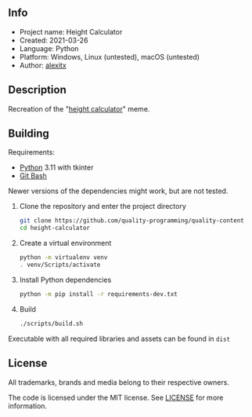 ## Info

- Project name: Height Calculator
- Created: 2021-03-26
- Language: Python
- Platform: Windows, Linux (untested), macOS (untested)
- Author: [alexitx][alexitx]


## Description

Recreation of the "[height calculator][height-calculator-meme]" meme.


## Building

Requirements:
- [Python][python-download] 3.11 with tkinter
- [Git Bash][git-bash-download]

Newer versions of the dependencies might work, but are not tested.

1. Clone the repository and enter the project directory

    ```sh
    git clone https://github.com/quality-programming/quality-content
    cd height-calculator
    ```

2. Create a virtual environment

    ```sh
    python -m virtualenv venv
    . venv/Scripts/activate
    ```

3. Install Python dependencies

    ```sh
    python -m pip install -r requirements-dev.txt
    ```

4. Build

    ```sh
    ./scripts/build.sh
    ```

Executable with all required libraries and assets can be found in `dist`


## License

All trademarks, brands and media belong to their respective owners.

The code is licensed under the MIT license. See [LICENSE][license] for more information.


[alexitx]: https://github.com/alexitx
[height-calculator-meme]: https://user-images.githubusercontent.com/56477695/132377540-67c5b50a-48ee-4834-a9f3-fb8cf3027268.jpg
[python-download]: https://www.python.org/downloads
[vlc-download]: https://download.videolan.org/pub/videolan/vlc/3.0.18/win64
[git-bash-download]: https://git-scm.com/downloads
[license]: https://github.com/quality-programming/quality-content/blob/master/height-calculator/LICENSE
